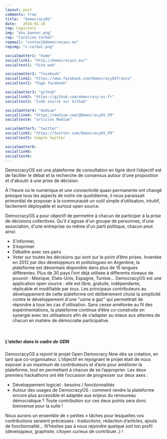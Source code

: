 ```yaml
---
layout: post
comments: true
title:  "DemocracyOS"
date:   2016-01-18
tag: Logiciels
img: "dos_banner.png"
rep: "Caroline Corbal"
repmail: "contact@democracyos.eu"
repimg: "c-corbal.png"

socialmatter1: "home"
sociallink1: "http://democracyos.eu/"
socialtext1: "Site web"

socialmatter2: "facebook"
sociallink2: "https://www.facebook.com/DemocracyOSfrance"
socialtext2: "Page facebook"

socialmatter3: "github"
sociallink3: "https://github.com/democracy-os-fr"
socialtext3: "Code source sur Github"

socialmatter4: "medium"
sociallink4: "https://medium.com/@DemocracyOS_FR"
socialtext4: "articles Medium"

socialmatter5: "twitter"
sociallink5: "https://twitter.com/DemocracyOS_FR"
socialtext5: Compte twitter

socialmatter6:
sociallink6:
socialtext6:
---
```


DemocracyOS est une plateforme de consultation en ligne dont l’objectif est de faciliter le débat et la recherche de consensus autour d'une proposition et d'aboutir à une prise de décision.

À l'heure où le numérique et une connectivité quasi-permanente ont changé presque tous les aspects de notre vie quotidienne, il nous paraissait primordial de proposer à la communauté un outil simple d’utilisation, intuitif, facilement déployable et surtout open source.

DemocracyOS a pour objectif de permettre à chacun de participer à la prise de décisions collectives. Qu'il s'agisse d'un groupe de personnes, d'une association, d'une entreprise ou même d'un parti politique, chacun peut ainsi:
- S’informer,
- S’exprimer
- Débattre avec ses pairs
- Voter sur toutes les décisions qui sont sur le point d’être prises.
Inventée en 2012 par des développeurs et politologues en Argentine, la plateforme est désormais disponible dans plus de 15 langues différentes. Plus de 30 pays l’ont déjà utilisée à differents niveaux de pouvoir : Mexique, États-Unis, Espagne, Tunisie… 
DemocracyOS est une application open source : elle est libre, gratuite, indépendante, réplicable et modifiable par tous. Les principaux contributeurs au développement de cette plateforme ont délibérement choisi la simplicité contre le développement d'une "usine à gaz" qui permettrait de répondre à tous les cas d'utilisation.
Sans cesse améliorée au fil des expérimentations, la plateforme continue d’être co-construite en synergie avec les utilisateurs afin de s’adapter au mieux aux attentes de chacun en matière de démocratie participative.

<br>

##### L'atelier dans le cadre de ODN

DemocracyOS a rejoint le projet Open Democracy Now dès sa création, en tant que co-organisateur. L’objectif en rejoignant le projet était de nous exposer à un maximum de contributeurs et d’avis pour améliorer la plateforme, tout en permettant à chacun de se l’approprier. Les deux premiers hackathons ont été l’occasion de progresser sur deux axes :
- Développement logiciel : besoins / fonctionnalités 
- Autour des usages de DemocracyOS : comment rendre la plateforme encore plus accessible et adaptée aux enjeux du renouveau démocratique ?
Toute contribution sur ces deux points sera donc bienvenue pour la suite !

Nous aurons un ensemble de « petites » tâches pour lesquelles vos contributions seraient précieuses : traductions, rédaction d’articles, ajouts de fonctionnalité… N’hésites pas à nous rejoindre quelque soit ton profil (développeur, graphiste, citoyen curieux de contribuer..) !
